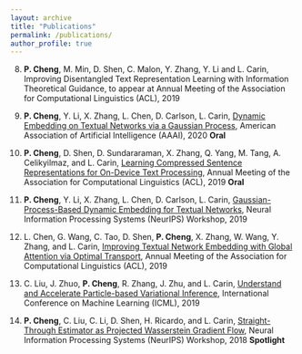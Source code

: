 ```yaml
---
layout: archive
title: "Publications"
permalink: /publications/
author_profile: true
---
```


8. **P. Cheng**, M. Min, D. Shen, C. Malon, Y. Zhang, Y. Li and L. Carin, Improving Disentangled Text Representation Learning with Information Theoretical Guidance, to appear at Annual Meeting of the Association for Computational Linguistics (ACL), 2019

7. **P. Cheng**, Y. Li, X. Zhang, L. Chen, D. Carlson, L. Carin, [Dynamic Embedding on Textual Networks via a Gaussian Process](http://people.ee.duke.edu/~lcarin/DetGP_AAAI_final.pdf), American Association of Artificial Intelligence (AAAI), 2020 **Oral**

6. **P. Cheng**, D. Shen,  D. Sundararaman, X. Zhang, Q. Yang, M. Tang, A. Celikyilmaz, and L. Carin, [Learning Compressed Sentence Representations for On-Device Text Processing](http://www.ece.duke.edu/~lcarin/Compressed_ACL2019.pdf), Annual Meeting of the Association for Computational Linguistics (ACL), 2019 **Oral**

5. **P. Cheng**, Y. Li, X. Zhang, L. Chen, D. Carlson, L. Carin, [Gaussian-Process-Based Dynamic Embedding for Textual Networks](https://grlearning.github.io/papers/98.pdf), Neural Information Processing Systems (NeurIPS) Workshop, 2019

4. L. Chen, G. Wang, C. Tao, D. Shen, **P. Cheng**, X. Zhang, W. Wang, Y. Zhang, and L. Carin, [Improving Textual Network Embedding with Global Attention via Optimal Transport]( http://www.ece.duke.edu/~lcarin/NetworkEmbedding_OT.pdf), Annual Meeting of the Association for Computational Linguistics (ACL), 2019

3. C. Liu, J. Zhuo, **P. Cheng**, R. Zhang, J. Zhu, and L. Carin, [Understand and Accelerate Particle-based Variational Inference](http://people.ee.duke.edu/~lcarin/AWGF.pdf), International Conference on Machine Learning (ICML), 2019

2. **P. Cheng**, C. Liu, C. Li, D. Shen, H. Ricardo, and L. Carin, [Straight-Through Estimator as Projected
Wasserstein Gradient Flow](http://bayesiandeeplearning.org/2018/papers/53.pdf), Neural Information Processing Systems (NeurIPS) Workshop, 2018 **Spotlight** 

